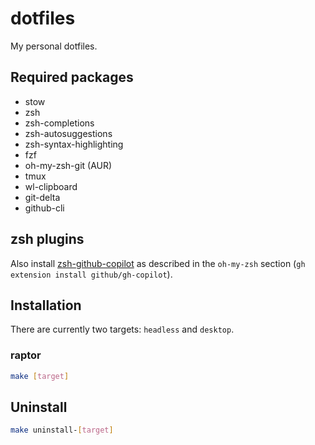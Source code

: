 # dotfiles

My personal dotfiles.

## Required packages

- stow
- zsh
- zsh-completions
- zsh-autosuggestions
- zsh-syntax-highlighting
- fzf
- oh-my-zsh-git (AUR)
- tmux
- wl-clipboard
- git-delta
- github-cli

## zsh plugins

Also install [zsh-github-copilot](https://github.com/loiccoyle/zsh-github-copilot) as described in the `oh-my-zsh` section (`gh extension install github/gh-copilot`).

## Installation

There are currently two targets: `headless` and `desktop`.

### raptor

```bash
make [target]
```

## Uninstall

```bash
make uninstall-[target]
```
